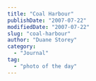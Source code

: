 ```yaml
---
title: "Coal Harbour"
publishDate: "2007-07-22"
modifiedDate: "2007-07-22"
slug: "coal-harbour"
author: "Duane Storey"
category:
  - "Journal"
tag:
  - "photo of the day"
---
```


